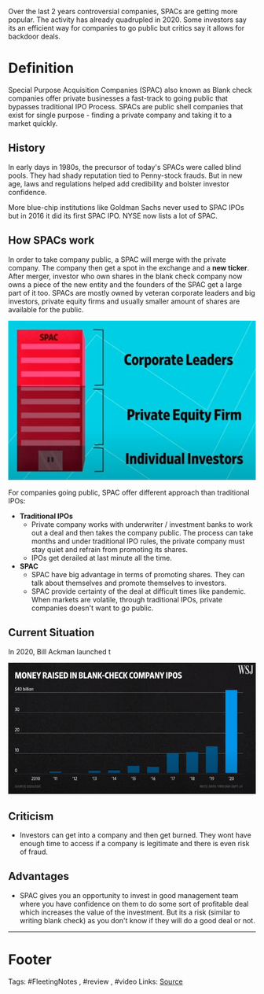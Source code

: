Over the last 2 years
controversial companies, SPACs are getting more popular. The activity has already quadrupled in 2020. Some investors say its an efficient way for companies to go public but critics say it allows for backdoor deals.


# Definition
Special Purpose Acquisition Companies (SPAC) also known as Blank check companies offer private businesses a fast-track to going public that bypasses traditional IPO Process. 
SPACs are public shell companies that exist for single purpose - finding a private company and taking it to a market quickly.

## History
In early days in 1980s, the precursor of today's SPACs were called blind pools. They had shady reputation tied to Penny-stock frauds. But in new age, laws and regulations helped add credibility and bolster investor confidence. 

More blue-chip institutions like Goldman Sachs never used to SPAC IPOs but in 2016 it did its first SPAC IPO. NYSE now lists a lot of SPAC.

## How SPACs work
In order to take company public, a SPAC will merge with the private company. The company then get a spot in the exchange and a **new ticker**. After merger, investor who own shares in the blank check company now owns a piece of the new entity and the founders of the SPAC get a large part of it too. SPACs are mostly owned by veteran corporate leaders and big investors, private equity firms and usually smaller amount of shares are available for the public. 

![SPAC Ownership](https://github.com/hashxim/hconMD/raw/master/Work_MD/Resources/SPAC%20Ownership.JPG)

For companies going public, SPAC offer different approach than traditional IPOs:

- **Traditional IPOs**
	- Private company works with underwriter / investment banks to work out a deal and then takes the company public. The process can take months and under traditional IPO rules, the private company must stay quiet and refrain from promoting its shares. 
	- IPOs get derailed at last minute all the time. 
- **SPAC**
	- SPAC have big advantage in terms of promoting shares. They can talk about themselves and promote themselves to investors.
	- SPAC provide certainty of the deal at difficult times like pandemic. When markets are volatile, through traditional IPOs, private companies doesn't want to go public. 

## Current Situation

In 2020, Bill Ackman launched t

![](https://github.com/hashxim/hconMD/raw/master/Work_MD/Resources/image.png)

## Criticism
- Investors can get into a company and then get burned. They wont have enough time to access if a company is legitimate and there is even risk of fraud.

## Advantages
- SPAC gives you an opportunity to invest in good management team where you have confidence on them to do some sort of profitable deal which increases the value of the investment. But its a risk (similar to writing blank check) as you don't know if they will do a good deal or not. 


---

# Footer
Tags: #FleetingNotes , #review , #video
Links:
[Source](https://www.youtube.com/watch?edufilter=NULL&v=okyT7KfnFrI&ab_channel=WallStreetJournal)
<!--stackedit_data:
eyJoaXN0b3J5IjpbNDg0MDM3OTk1LC00ODI1NzE3NSwxOTU1Mj
Q1Mzc4XX0=
-->